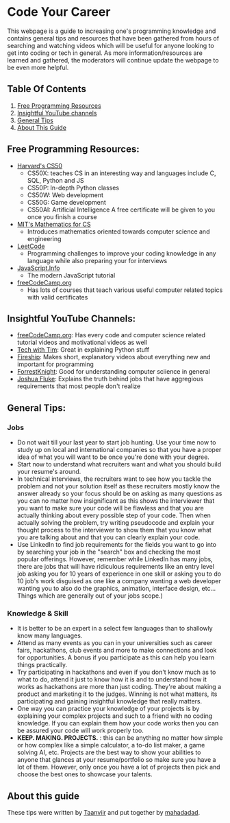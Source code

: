 # Code Your Career

This webpage is a guide to increasing one's programming knowledge and contains general tips and resources that have been gathered from hours of searching and watching videos which will be useful for anyone looking to get into coding or tech in general. As more information/resources are learned and gathered, the moderators will continue update the webpage to be even more helpful.

## Table Of Contents

1. [Free Programming Resources](#free-programming-resources)
2. [Insightful YouTube channels](#YT-channels)
3. [General Tips](#general-tips)
4. [About This Guide](#about-this-guide)

		
<a name="free-programming-resources"></a>

## Free Programming Resources:

- [Harvard's CS50](https://pll.harvard.edu/subject/computer-science)
	- CS50X: teaches CS in an interesting way and languages include C, SQL, Python and JS
	- CS50P: In-depth Python classes
	- CS50W: Web development
	- CS50G: Game development
	- CS50AI: Artificial Intelligence
	A free certificate will be given to you once you finish a course
- [MIT's Mathematics for CS](https://openlearninglibrary.mit.edu/courses/course-v1:OCW+6.042J+2T2019/about)
	- Introduces mathematics oriented towards computer science and engineering
- [LeetCode](https://leetcode.com/)
	- Programming challenges to improve your coding knowledge in any language while also preparing your for interviews
-	[JavaScript.Info](https://javascript.info/)
	- The modern JavaScript tutorial
- [freeCodeCamp.org](https://www.freecodecamp.org/learn)
	- Has lots of courses that teach various useful computer related topics with valid certificates

<a name="YT-channels"> </a>

## Insightful YouTube Channels:

- [freeCodeCamp.org](https://www.youtube.com/c/Freecodecamp): Has every code and computer science related tutorial videos and motivational videos as well
- [Tech with Tim](https://www.youtube.com/c/TechWithTim): Great in explaining Python stuff
- [Fireship](https://www.youtube.com/c/Fireship): Makes short, explanatory videos about everything new and important for programming
- [ForrestKnight](https://www.youtube.com/c/FKnight): Good for understanding computer sciience in general
- [Joshua Fluke](https://www.youtube.com/c/JoshuaFluke1): Explains the truth behind jobs that have aggregious requirements that most people don't realize


<a name="general-tips"></a>

## General Tips:

### Jobs
- Do not wait till your last year to start job hunting. Use your time now to study up on local and international companies so that you have a proper idea of what you will want to be once you're done with your degree.
- Start now to understand what recruiters want and what you should build your resume's around.
- In technical interviews, the recruiters want to see how you tackle the problem and not your solution itself as these recruiters mostly know the answer already so your focus should be on asking as many questions as you can no matter how insignificant as this shows the interviewer that you want to make sure your code will be flawless and that you are actually thinking about every possible step of your code. Then when actually solving the problem, try writing pseudocode and explain your thought process to the interviewer to show them that you know what you are talking about and that you can clearly explain your code.
- Use LinkedIn to find job requirements for the fields you want to go into by searching your job in the "search" box and checking the most popular offerings. However, remember	while LinkedIn has many jobs, there are jobs that will have ridiculous requirements like an entry level job asking you for 10 years of experience in one skill or asking you to do 10 job's work disguised as one like a company wanting a web developer wanting you to also do the graphics, animation, interface design, etc... Things which are generally out of your jobs scope.)

### Knowledge & Skill
- It is better to be an expert in a select few languages than to shallowly know many languages.
- Attend as many events as you can in your universities such as career fairs, hackathons, club events and more to make connections and look for opportunities. A bonus if you participate as this can help you learn things practically.
- Try participating in hackathons and even if you don't know much as to what to do, attend it just to know how it is and to understand how it works as hackathons are more than just coding. They're about making a product and marketing it to the judges. Winning is not what matters, its participating and gaining insightful knowledge that really matters.
- One way you can practice your knowledge of your projects is by explaining your complex projects and such to a friend with no coding knowledge. If you can explain them how your code works then you can be assured your code will work properly too.
- **KEEP. MAKING. PROJECTS.** : this can be anything no matter how simple or how complex like a simple calculator, a to-do list maker, a game solving AI, etc. Projects are the best way to show your abilities to anyone that glances at your resume/portfolio so make sure you have a lot of them. However, only once you have a lot of projects then pick and choose the best ones to showcase your talents.

<a name="about-this-guide"></a>

## About this guide

These tips were written by [Taanviir](https://github.com/Taanviir) and put together by [mahadadad](https://github.com/mahadadad).
